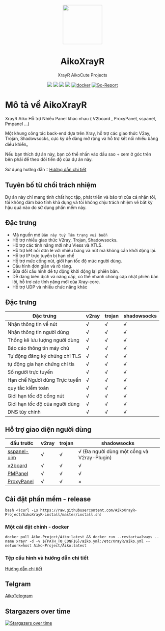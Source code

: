 <p align="center"><img src="https://avatars.githubusercontent.com/u/91626055?v=4" width="128" /></p>

<div align="center">

# AikoXrayR
XrayR AikoCute Projects

[![](https://img.shields.io/badge/Telegram-group-green?style=flat-square)](https://t.me/aikocutehotme)
[![](https://img.shields.io/badge/Telegram-channel-blue?style=flat-square)](https://t.me/AikoCute_Support)
[![](https://img.shields.io/github/downloads/Aiko-Project/Aiko/total.svg?style=flat-square)](https://github.com/Aiko-Project/Aiko/releases)
[![](https://img.shields.io/github/v/release/Aiko-Project/Aiko?style=flat-square)](https://github.com/Aiko-Project/Aiko/releases)
[![docker](https://img.shields.io/docker/v/Aiko-Project/Aiko?label=Docker%20image&sort=semver)](https://hub.docker.com/r/Aiko-Project/Aiko)
[![Go-Report](https://goreportcard.com/badge/github.com/Aiko-Project/Aiko?style=flat-square)](https://goreportcard.com/report/github.com/Aiko-Project/Aiko)
</div>


# Mô tả về AikoXrayR
XrayR Aiko Hỗ trợ Nhiều Panel khác nhau ( V2board , ProxyPanel, sspanel, Pmpanel ...)

Một khung công tác back-end dựa trên Xray, hỗ trợ các giao thức V2ay, Trojan, Shadowsocks, cực kỳ dễ dàng mở rộng và hỗ trợ kết nối nhiều bảng điều khiển。

Nếu bạn thích dự án này, bạn có thể nhấn vào dấu sao + xem ở góc trên bên phải để theo dõi tiến độ của dự án này.

Sử dụng hướng dẫn：[Hướng dẫn chi tiết](https://xrayr.aikocute.com)
## Tuyên bố từ chối trách nhiệm

Dự án này chỉ mang tính chất học tập, phát triển và bảo trì của cá nhân tôi, tôi không đảm bảo tính khả dụng và tôi không chịu trách nhiệm về bất kỳ hậu quả nào do sử dụng phần mềm này.

## Đặc trưng
* Mã nguồn mở `Bản này tuỳ Tâm trạng vui buồn`
* Hỗ trợ nhiều giao thức V2ray, Trojan, Shadowsocks.
* Hỗ trợ các tính năng mới như Vless và XTLS.
* Hỗ trợ kết nối đơn lẻ với nhiều bảng và nút mà không cần khởi động lại.
* Hỗ trợ IP trực tuyến bị hạn chế
* Hỗ trợ mức cổng nút, giới hạn tốc độ mức người dùng.
* Cấu hình đơn giản và rõ ràng.
* Sửa đổi cấu hình để tự động khởi động lại phiên bản.
* Dễ dàng biên dịch và nâng cấp, có thể nhanh chóng cập nhật phiên bản lõi, hỗ trợ các tính năng mới của Xray-core.
* Hỗ trợ UDP và nhiều chức năng khác

## Đặc trưng

| Đặc trưng                         | v2ray | trojan | shadowsocks |
| ---------------------------       | ----- | ------ | ----------- |
| Nhận thông tin về nút             | √     | √      | √           |
| Nhận thông tin người dùng         | √     | √      | √           |
| Thống kê lưu lượng người dùng     | √     | √      | √           |
| Báo cáo thông tin máy chủ         | √     | √      | √           |
| Tự động đăng ký chứng chỉ TLS     | √     | √      | √           |
| tự động gia hạn chứng chỉ tls     | √     | √      | √           |
| Số người trực tuyến               | √     | √      | √           |
| Hạn chế Người dùng Trực tuyến     | √     | √      | √           |
| quy tắc kiểm toán                 | √     | √      | √           |
| Giới hạn tốc độ cổng nút          | √     | √      | √           |
| Giới hạn tốc độ của người dùng    | √     | √      | √           |
| DNS tùy chỉnh                     | √     | √      | √           |
## Hỗ trợ giao diện người dùng

| đầu trước                                              | v2ray | trojan | shadowsocks                                 |
| ------------------------------------------------------ | ----- | ------ | ------------------------------------------- |
| [sspanel-uim](https://github.com/Anankke/SSPanel-Uim)  | √     | √      | √ (Đa người dùng một cổng và V2ray-Plugin)  |
| [v2board](https://github.com/v2board/v2board)          | √     | √      | √                                           |
| [PMPanel](https://github.com/ByteInternetHK/PMPanel)   | √     | √      | √                                           |
| [ProxyPanel](https://github.com/ProxyPanel/ProxyPanel) | √     | √      | ×                                           |

## Cài đặt phần mềm - release
```
bash <(curl -Ls https://raw.githubusercontent.com/AikoXrayR-Project/AikoXrayR-install/master/install.sh)
```
### Một cài đặt chính - docker
```
docker pull Aiko-Project/Aiko:latest && docker run --restart=always --name xrayr -d -v ${PATH_TO_CONFIG}/aiko.yml:/etc/XrayR/aiko.yml --network=host Aiko-Project/Aiko:latest
```
### Tệp cấu hình và hướng dẫn chi tiết
[Hướng dẫn chi tiết](https://xrayr.aikocute.com)
## Telgram

[AikoTelegram](https://t.me/aikocutehotme)

## Stargazers over time

[![Stargazers over time](https://starchart.cc/Aiko-Project/Aiko.svg)](https://starchart.cc/Aiko-Project/Aiko)
